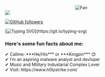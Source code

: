 <div align="center">
<img src="https://github.com/fnky/fnky/raw/fnky/img/fan-1.gif" alt="Fan" align="center">
</div>
<img src="https://profile-counter.glitch.me/ephrimgnanam/count.svg">

[![GitHub followers](https://img.shields.io/github/followers/ephrimgnanam.svg?style=social&label=Followers)](https://github.com/ephrimgnanam?tab=followers)

[![Typing SVG](https://readme-typing-svg.herokuapp.com?font=Architects+Daughter&color=7AF79A&size=30&lines=Hey!+It's+Ephrim!;)](https://git.io/typing-svg)

<h3> Here's some fun facts about me: </h3>
✔ Callme: ***He/His*** or ***Kingpin*** 😊 <br>
✔ I’m an aspiring malware analyst and devloper<br>
✔ Music and Military Industarial Complex Lover<br>
✔ Visit: https://www.h0lystrike.com/<br>



